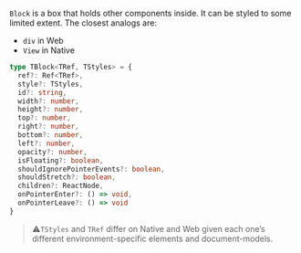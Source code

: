 `Block` is a box that holds other components inside. It can be styled to some limited extent. The closest analogs are:

- `div` in Web
- `View` in Native

```ts
type TBlock<TRef, TStyles> = {
  ref?: Ref<TRef>,
  style?: TStyles,
  id?: string,
  width?: number,
  height?: number,
  top?: number,
  right?: number,
  bottom?: number,
  left?: number,
  opacity?: number,
  isFloating?: boolean,
  shouldIgnorePointerEvents?: boolean,
  shouldStretch?: boolean,
  children?: ReactNode,
  onPointerEnter?: () => void,
  onPointerLeave?: () => void
}
```

> ⚠️`TStyles` and `TRef` differ on Native and Web given each one’s different environment-specific elements and document-models.